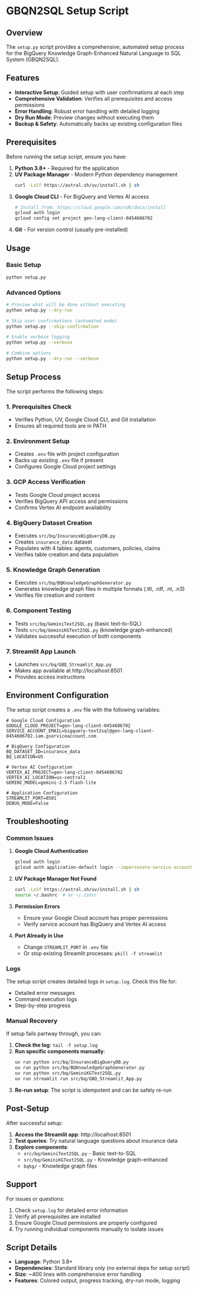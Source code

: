 # GBQN2SQL Setup Script

## Overview

The `setup.py` script provides a comprehensive, automated setup process for the BigQuery Knowledge Graph-Enhanced Natural Language to SQL System (GBQN2SQL).

## Features

- **Interactive Setup**: Guided setup with user confirmations at each step
- **Comprehensive Validation**: Verifies all prerequisites and access permissions
- **Error Handling**: Robust error handling with detailed logging
- **Dry Run Mode**: Preview changes without executing them
- **Backup & Safety**: Automatically backs up existing configuration files

## Prerequisites

Before running the setup script, ensure you have:

1. **Python 3.8+** - Required for the application
2. **UV Package Manager** - Modern Python dependency management
   ```bash
   curl -LsSf https://astral.sh/uv/install.sh | sh
   ```
3. **Google Cloud CLI** - For BigQuery and Vertex AI access
   ```bash
   # Install from: https://cloud.google.com/sdk/docs/install
   gcloud auth login
   gcloud config set project gen-lang-client-0454606702
   ```
4. **Git** - For version control (usually pre-installed)

## Usage

### Basic Setup
```bash
python setup.py
```

### Advanced Options
```bash
# Preview what will be done without executing
python setup.py --dry-run

# Skip user confirmations (automated mode)
python setup.py --skip-confirmation

# Enable verbose logging
python setup.py --verbose

# Combine options
python setup.py --dry-run --verbose
```

## Setup Process

The script performs the following steps:

### 1. Prerequisites Check
- Verifies Python, UV, Google Cloud CLI, and Git installation
- Ensures all required tools are in PATH

### 2. Environment Setup
- Creates `.env` file with project configuration
- Backs up existing `.env` file if present
- Configures Google Cloud project settings

### 3. GCP Access Verification
- Tests Google Cloud project access
- Verifies BigQuery API access and permissions
- Confirms Vertex AI endpoint availability

### 4. BigQuery Dataset Creation
- Executes `src/bq/InsuranceBigQueryDB.py`
- Creates `insurance_data` dataset
- Populates with 4 tables: agents, customers, policies, claims
- Verifies table creation and data population

### 5. Knowledge Graph Generation
- Executes `src/bq/BQKnowledgeGraphGenerator.py`
- Generates knowledge graph files in multiple formats (.ttl, .rdf, .nt, .n3)
- Verifies file creation and content

### 6. Component Testing
- Tests `src/bq/GeminiText2SQL.py` (basic text-to-SQL)
- Tests `src/bq/GeminiKGText2SQL.py` (knowledge graph-enhanced)
- Validates successful execution of both components

### 7. Streamlit App Launch
- Launches `src/bq/GBQ_Streamlit_App.py`
- Makes app available at http://localhost:8501
- Provides access instructions

## Environment Configuration

The setup script creates a `.env` file with the following variables:

```env
# Google Cloud Configuration
GOOGLE_CLOUD_PROJECT=gen-lang-client-0454606702
SERVICE_ACCOUNT_EMAIL=bigquery-text2sql@gen-lang-client-0454606702.iam.gserviceaccount.com

# BigQuery Configuration
BQ_DATASET_ID=insurance_data
BQ_LOCATION=US

# Vertex AI Configuration
VERTEX_AI_PROJECT=gen-lang-client-0454606702
VERTEX_AI_LOCATION=us-central1
GEMINI_MODEL=gemini-2.5-flash-lite

# Application Configuration
STREAMLIT_PORT=8501
DEBUG_MODE=False
```

## Troubleshooting

### Common Issues

1. **Google Cloud Authentication**
   ```bash
   gcloud auth login
   gcloud auth application-default login --impersonate-service-account=bigquery-text2sql@gen-lang-client-0454606702.iam.gserviceaccount.com
   ```

2. **UV Package Manager Not Found**
   ```bash
   curl -LsSf https://astral.sh/uv/install.sh | sh
   source ~/.bashrc  # or ~/.zshrc
   ```

3. **Permission Errors**
   - Ensure your Google Cloud account has proper permissions
   - Verify service account has BigQuery and Vertex AI access

4. **Port Already in Use**
   - Change `STREAMLIT_PORT` in `.env` file
   - Or stop existing Streamlit processes: `pkill -f streamlit`

### Logs

The setup script creates detailed logs in `setup.log`. Check this file for:
- Detailed error messages
- Command execution logs
- Step-by-step progress

### Manual Recovery

If setup fails partway through, you can:

1. **Check the log**: `tail -f setup.log`
2. **Run specific components manually**:
   ```bash
   uv run python src/bq/InsuranceBigQueryDB.py
   uv run python src/bq/BQKnowledgeGraphGenerator.py
   uv run python src/bq/GeminiKGText2SQL.py
   uv run streamlit run src/bq/GBQ_Streamlit_App.py
   ```
3. **Re-run setup**: The script is idempotent and can be safely re-run

## Post-Setup

After successful setup:

1. **Access the Streamlit app**: http://localhost:8501
2. **Test queries**: Try natural language questions about insurance data
3. **Explore components**:
   - `src/bq/GeminiText2SQL.py` - Basic text-to-SQL
   - `src/bq/GeminiKGText2SQL.py` - Knowledge graph-enhanced
   - `bqkg/` - Knowledge graph files

## Support

For issues or questions:
1. Check `setup.log` for detailed error information
2. Verify all prerequisites are installed
3. Ensure Google Cloud permissions are properly configured
4. Try running individual components manually to isolate issues

## Script Details

- **Language**: Python 3.8+
- **Dependencies**: Standard library only (no external deps for setup script)
- **Size**: ~400 lines with comprehensive error handling
- **Features**: Colored output, progress tracking, dry-run mode, logging